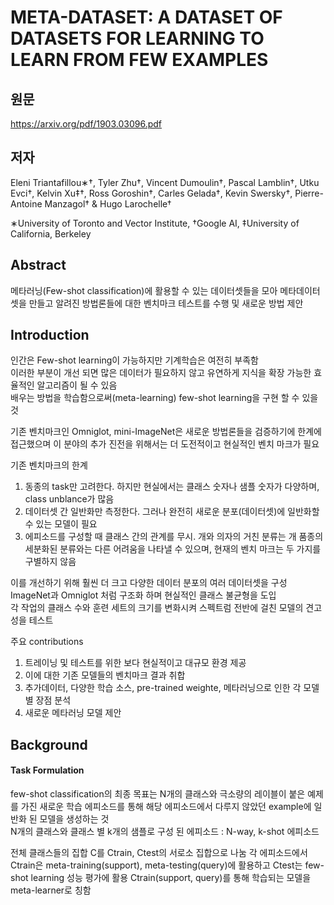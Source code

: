 # META-DATASET: A DATASET OF DATASETS FOR LEARNING TO LEARN FROM FEW EXAMPLES

## 원문
https://arxiv.org/pdf/1903.03096.pdf

## 저자
Eleni Triantafillou∗†, Tyler Zhu†, Vincent Dumoulin†, Pascal Lamblin†, Utku Evci†, Kelvin Xu‡†, Ross Goroshin†, Carles Gelada†, Kevin Swersky†, Pierre-Antoine Manzagol† & Hugo Larochelle†

∗University of Toronto and Vector Institute, †Google AI, ‡University of California, Berkeley

## Abstract
메타러닝(Few-shot classification)에 활용할 수 있는 데이터셋들을 모아 메타데이터셋을 만들고 알려진 방법론들에 대한 벤치마크 테스트를 수행 및 새로운 방법 제안


## Introduction

인간은 Few-shot learning이 가능하지만 기계학습은 여전히 부족함  
이러한 부분이 개선 되면 많은 데이터가 필요하지 않고 유연하게 지식을 확장 가능한 효율적인 알고리즘이 될 수 있음  
배우는 방법을 학습함으로써(meta-learning) few-shot learning을 구현 할 수 있을 것

기존 벤치마크인 Omniglot, mini-ImageNet은 새로운 방법론들을 검증하기에 한계에 접근했으며 이 분야의 추가 진전을 위해서는 더 도전적이고 현실적인 벤치 마크가 필요

기존 벤치마크의 한계
 1) 동종의 task만 고려한다. 하지만 현실에서는 클래스 숫자나 샘플 숫자가 다양하며, class unblance가 많음
 2) 데이터셋 간 일반화만 측정한다. 그러나 완전히 새로운 분포(데이터셋)에 일반화할 수 있는 모델이 필요
 3) 에피소드를 구성할 때 클래스 간의 관계를 무시. 개와 의자의 거친 분류는 개 품종의 세분화된 분류와는 다른 어려움을 나타낼 수 있으며, 현재의 벤치 마크는 두 가지를 구별하지 않음

이를 개선하기 위해 훨씬 더 크고 다양한 데이터 분포의 여러 데이터셋을 구성  
ImageNet과 Omniglot 처럼 구조화 하며 현실적인 클래스 불균형을 도입  
각 작업의 클래스 수와 훈련 세트의 크기를 변화시켜 스펙트럼 전반에 걸친 모델의 견고성을 테스트

주요 contributions
 1) 트레이닝 및 테스트를 위한 보다 현실적이고 대규모 환경 제공
 2) 이에 대한 기존 모델들의 벤치마크 결과 취합
 3) 추가데이터, 다양한 학습 소스, pre-trained weighte, 메타러닝으로 인한 각 모델 별 장점 분석
 4) 새로운 메타러닝 모델 제안

## Background
#### Task Formulation
few-shot classification의 최종 목표는 N개의 클래스와 극소량의 레이블이 붙은 예제를 가진 새로운 학습 에피소드를 통해 해당 에피소드에서 다루지 않았던 example에 일반화 된 모델을 생성하는 것  
N개의 클래스와 클래스 별 k개의 샘플로 구성 된 에피소드 : N-way, k-shot 에피소드  

전체 클래스들의 집합 C를 Ctrain, Ctest의 서로소 집합으로 나눔
각 에피소드에서 Ctrain은 meta-training(support), meta-testing(query)에 활용하고 Ctest는 few-shot learning 성능 평가에 활용
Ctrain(support, query)를 통해 학습되는 모델을 meta-learner로 칭함
